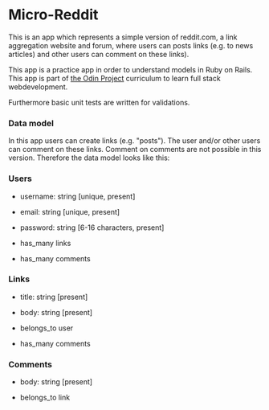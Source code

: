 # Micro-Reddit

This is an app which represents a simple version of reddit.com, a link aggregation website and forum, where users can posts links (e.g. to news articles) and other users can comment on these links).

This app is a practice app in order to understand models in Ruby on Rails. This app is part of [the Odin Project](https://www.theodinproject.com/lessons/building-with-active-record-ruby-on-rails) curriculum to learn full stack webdevelopment. 

Furthermore basic unit tests are written for validations.

### Data model

In this app users can create links (e.g. "posts"). The user and/or other users can comment on these links. Comment on comments are not possible in this version. Therefore the data model looks like this:

### Users
- username: string [unique, present] 
- email: string [unique, present]
- password: string [6-16 characters, present]

- has_many links
- has_many comments

### Links
- title: string [present]
- body: string [present]

- belongs_to user
- has_many comments 

### Comments 
- body: string [present]

- belongs_to link
